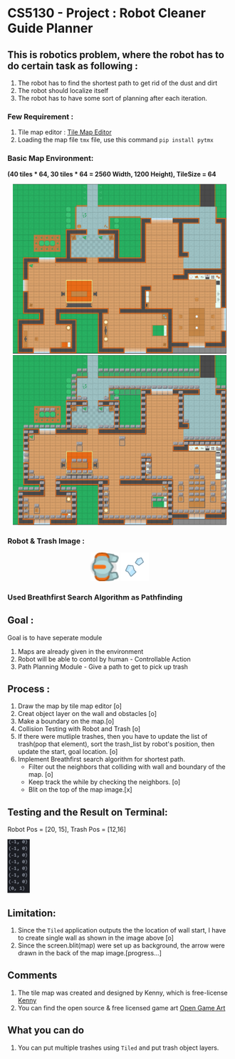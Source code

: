 # CS5130 - Project : Robot Cleaner Guide Planner 

## This is robotics problem, where the robot has to do certain task as following :
1. The robot has to find the shortest path to get rid of the dust and dirt
2. The robot should localize itself
3. The robot has to have some sort of planning after each iteration.

### Few Requirement : 
1. Tile map editor : [Tile Map Editor](https://www.mapeditor.org/)
2. Loading the map file ``tmx`` file, use this command ``pip install pytmx``

### Basic Map Environment:
**(40 tiles * 64, 30 tiles * 64 = 2560 Width, 1200 Height), TileSize = 64**
<p align="center">
  <img src="./image/map_image.PNG" width="480" height="380" >
  <img src="./image/snap_object.PNG" width="480" height="380">
</p>

### Robot & Trash Image :
<p align="center">
  <img src="./image/robot.png" width="64" height="64" >
  <img src="./image/trash.png" width="64" height="64">
</p>

### Used Breathfirst Search Algorithm as Pathfinding 

## Goal : 
Goal is to have seperate module
1. Maps are already given in the environment 
2. Robot will be able to contol by human - Controllable Action
3. Path Planning Module - Give a path to get to pick up trash

## Process : 
1. Draw the map by tile map editor [o]
2. Creat object layer on the wall and obstacles [o]
3. Make a boundary on the map.[o]
4. Collision Testing with Robot and Trash [o]
5. If there were mutliple trashes, then you have to update the list of trash(pop that element), sort the trash_list by robot's position, then update the start, goal location. [o]
6. Implement Breathfirst search algorithm for shortest path.
   - Filter out the neighbors that colliding with wall and boundary of the map. [o]
   - Keep track the while by checking the neighbors. [o]
   - Blit on the top of the map image.[x]

## Testing and the Result on Terminal:
Robot Pos = [20, 15], Trash Pos = [12,16]
<p align="bottom">
  <img src="./image/result.png" width="50" height="120" >
</p>


## Limitation:
1. Since the ``Tiled`` application outputs the the location of wall start, I have to create single wall as shown in the image above [o]
2. Since the screen.blit(map) were set up as background, the arrow were drawn in the back of the map image.[progress...]

## Comments 
1. The tile map was created and designed by Kenny, which is free-license [Kenny](https://kenney.nl/assets/topdown-shooter)
2. You can find the open source & free licensed game art [Open Game Art](https://opengameart.org/)

## What you can do
1. You can put multiple trashes using ``Tiled`` and put trash object layers.
